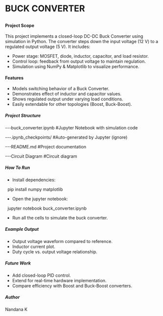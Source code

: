 # **BUCK CONVERTER**

## 

#### Project Scope



This project implements a closed-loop DC-DC Buck Converter using simulation in Python. The converter steps down the input voltage (12 V) to a regulated output voltage (5 V). It includes:

* Power stage: MOSFET, diode, inductor, capacitor, and load resistor.
* Control loop: feedback from output voltage to maintain regulation.
* Simulation using NumPy \& Matplotlib to visualize performance.





#### Features



* Models switching behavior of a Buck Converter.
* Demonstrates effect of inductor and capacitor values.
* Shows regulated output under varying load conditions.
* Easily extendable for other topologies (Boost, Buck-Boost).



##### Project Structure



---buck\_converter.ipynb   #Jupyter Notebook with simulation code

---.ipynb\_checkpoints/    #Auto-generated by Jupyter (ignore)

---README.md              #Project documentation

---Circuit Diagram        #Circuit diagram



##### How To Run



* Install dependencies: 

&nbsp;     pip install numpy matplotlib

* Open the jupyter notebook:

&nbsp;     jupyter notebook buck\_converter.ipynb

* Run all the cells to simulate the buck converter.



##### Example Output



* Output voltage waveform compared to reference.
* Inductor current plot.
* Duty cycle vs. output voltage relationship.



##### Future Work



* Add closed-loop PID control.
* Extend for real-time hardware implementation.
* Compare efficiency with Boost and Buck-Boost converters.



##### Author



Nandana K


